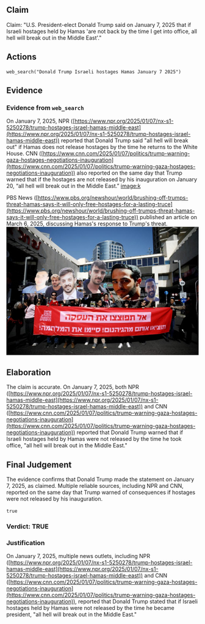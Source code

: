 ## Claim
Claim: "U.S. President-elect Donald Trump said on January 7, 2025 that if Israeli hostages held by Hamas 'are not back by the time I get into office, all hell will break out in the Middle East'."

## Actions
```
web_search("Donald Trump Israeli hostages Hamas January 7 2025")
```

## Evidence
### Evidence from `web_search`
On January 7, 2025, NPR ([https://www.npr.org/2025/01/07/nx-s1-5250278/trump-hostages-israel-hamas-middle-east](https://www.npr.org/2025/01/07/nx-s1-5250278/trump-hostages-israel-hamas-middle-east)) reported that Donald Trump said "all hell will break out" if Hamas does not release hostages by the time he returns to the White House. CNN ([https://www.cnn.com/2025/01/07/politics/trump-warning-gaza-hostages-negotiations-inauguration](https://www.cnn.com/2025/01/07/politics/trump-warning-gaza-hostages-negotiations-inauguration)) also reported on the same day that Trump warned that if the hostages are not released by his inauguration on January 20, “all hell will break out in the Middle East.” <image:k>

PBS News ([https://www.pbs.org/newshour/world/brushing-off-trumps-threat-hamas-says-it-will-only-free-hostages-for-a-lasting-truce](https://www.pbs.org/newshour/world/brushing-off-trumps-threat-hamas-says-it-will-only-free-hostages-for-a-lasting-truce)) published an article on March 6, 2025, discussing Hamas's response to Trump's threat. ![image 13099](media/2025-08-31_15-37-1756654641-506607.jpg)


## Elaboration
The claim is accurate. On January 7, 2025, both NPR ([https://www.npr.org/2025/01/07/nx-s1-5250278/trump-hostages-israel-hamas-middle-east](https://www.npr.org/2025/01/07/nx-s1-5250278/trump-hostages-israel-hamas-middle-east)) and CNN ([https://www.cnn.com/2025/01/07/politics/trump-warning-gaza-hostages-negotiations-inauguration](https://www.cnn.com/2025/01/07/politics/trump-warning-gaza-hostages-negotiations-inauguration)) reported that Donald Trump warned that if Israeli hostages held by Hamas were not released by the time he took office, "all hell will break out in the Middle East."


## Final Judgement
The evidence confirms that Donald Trump made the statement on January 7, 2025, as claimed. Multiple reliable sources, including NPR and CNN, reported on the same day that Trump warned of consequences if hostages were not released by his inauguration.

`true`

### Verdict: TRUE

### Justification
On January 7, 2025, multiple news outlets, including NPR ([https://www.npr.org/2025/01/07/nx-s1-5250278/trump-hostages-israel-hamas-middle-east](https://www.npr.org/2025/01/07/nx-s1-5250278/trump-hostages-israel-hamas-middle-east)) and CNN ([https://www.cnn.com/2025/01/07/politics/trump-warning-gaza-hostages-negotiations-inauguration](https://www.cnn.com/2025/01/07/politics/trump-warning-gaza-hostages-negotiations-inauguration)), reported that Donald Trump stated that if Israeli hostages held by Hamas were not released by the time he became president, "all hell will break out in the Middle East."
